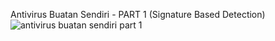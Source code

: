 Antivirus Buatan Sendiri - PART 1 (Signature Based Detection)
![antivirus buatan sendiri part 1](https://miro.medium.com/v2/resize:fit:640/format:webp/1*lufIxo1pQZlC27t8ytIxsg.gif)